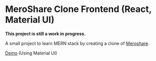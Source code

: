 # MeroShare Clone Frontend (React, Material UI)

**This project is still a work in progress.**

A small project to learn MERN stack by creating a clone of [Meroshare](https:///meroshare.cdsc.com.np).

[Demo](https://meroshare-clone.netlify.app) (Using Material UI)
